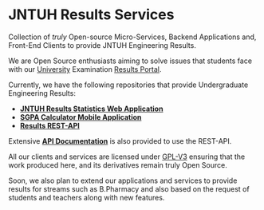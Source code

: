 # JNTUH Results Services

Collection of _truly_ Open-source Micro-Services, Backend Applications and,
Front-End Clients to provide JNTUH Engineering Results.

We are Open Source enthusiasts aiming to solve issues that students face with
our [University](https://jntuh.ac.in/) Examination [Results
Portal](results.jntuh.ac.in/).

Currently, we have the following repositories that provide Undergraduate
Engineering Results:

- **[JNTUH Results Statistics Web Application](https://github.com/jntuh-results-services/jntuh-results-stats)**
- **[SGPA Calculator Mobile Application](https://github.com/jntuh-results-services/sgpa-calculator)**
- **[Results REST-API](https://github.com/jntuh-results-services/sgpa-rest-api)**

Extensive **[API
Documentation](hemanthk.me/sgpa-rest-api-docs/)**
is also provided to use the REST-API.

All our clients and services are licensed under
[GPL-V3](https://www.gnu.org/licenses/gpl-3.0.en.html) ensuring that the work
produced here, and its derivatives remain truly Open Source.


Soon, we also plan to extend our applications and services to provide results
for streams such as B.Pharmacy and also based on the request of students and
teachers along with new features.
